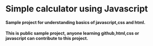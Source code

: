 # Simple calculator using Javascript
#### Sample project for understanding basics of javascript,css and html.

#### This is public sample project, anyone learning github,html,css or javascript can contribute to this project.
